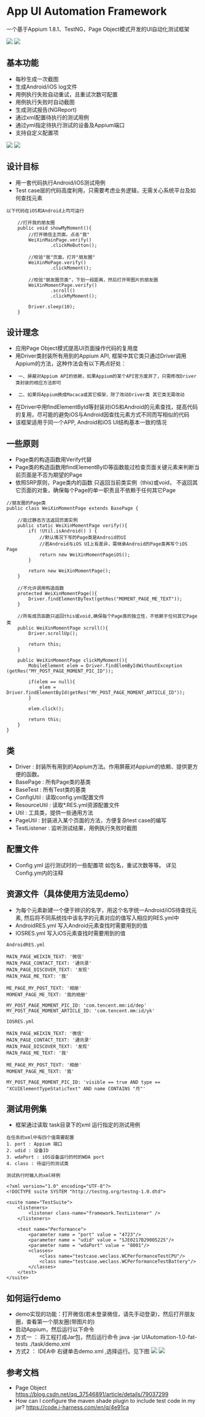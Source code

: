 # App UI Automation Framework

一个基于Appium 1.8.1、TestNG，Page Object模式开发的UI自动化测试框架

![](https://github.com/lgxqf/AppUIAutomation/blob/master/doc/structure.png)
![](/uploads/photo/2018/fc861afc-93c7-4fab-aa59-b5050886e600.png!large)

## 基本功能
* 每秒生成一次截图
* 生成Android/iOS log文件
* 用例执行失败自动重试，且重试次数可配置
* 用例执行失败时自动截图
* 生成测试报告(NGReport)
* 通过xml配置待执行的测试用例
* 通过yml指定待执行测试的设备及Appium端口
* 支持自定义配置项

![](https://github.com/lgxqf/AppUIAutomation/blob/master/doc/Config.png)
![](/uploads/photo/2018/07156b5a-f994-49fa-8dfe-be86a6b5f7d8.png!large)

## 设计目标
* 用一套代码执行Android/iOS测试用例
* Test case层的代码高度利用，只需要考虑业务逻辑，无需关心系统平台及如何查找元素
```aidl
以下代码在iOS和Android上均可运行

    //打开我的朋友圈
    public void showMyMoment(){
        //打开微信主页面，点击"我"
        WeiXinMainPage.verify()
                .clickMeButton();

        //校验"我"页面，打开"朋友圈"
        WeiXinMePage.verify()
                .clickMoment();

        //校验"朋友圈页面"，下划一段距离，然后打开带图片的朋友圈
        WeiXinMomentPage.verify()
                .scroll()
                .clickMyMoment();

        Driver.sleep(10);
    }
```

## 设计理念
* 应用Page Object模式提高UI页面操作代码的复用度
* 用Driver类封装所有用到的Appium API, 框架中其它类只通过Driver调用Appium的方法，这种作法会有以下两点好处：
*      一、屏蔽对Appium API的依赖，如果Appium的某个API官方废弃了，只需修改Driver类封装的相应方法即可
*      二、如果将Appium换成Macaca或其它框架，除了改动Driver类 其它类无需改动
* 在Driver中用findElementById等封装对iOS和Android的元素查找，提高代码的复用，尽可能的避免iOS与Android因查找元素方式不同而写相似的代码
* 该框架适用于同一个APP, Android和iOS UI结构基本一致的情况

## 一些原则
* Page类的构造函数用Verify代替
* Page类的构造函数用findElementByID等函数能过检查页面关键元素来判断当前页面是不否为期望的Page
* 依照SRP原则，Page类内的函数 只返回当前类实例（this)或void， 不返回其它页面的对象，确保每个Page的单一职责且不依赖于任何其它Page

```aidl
//朋友圈的Page类
public class WeiXinMomentPage extends BasePage {

    //能过静态方法返回页面实例
    public static WeiXinMomentPage verify(){
        if( !Util.isAndroid() ) {
            //默认情况下写的Page类是Android的UI
            //若Android与iOS UI上有差异，需继承Android的Page类再写个iOS Page
            return new WeiXinMomentPageiOS();
        }

        return new WeiXinMomentPage();
    }

    //不允许调用构造函数
    protected WeiXinMomentPage(){
        Driver.findElementByText(getRes("MOMENT_PAGE_ME_TEXT"));
    }
    
    //所有成员函数只返回this或void,确保每个Page类的独立性，不依赖于任何其它Page类
    public WeiXinMomentPage scroll(){
        Driver.scrollUp();

        return this;
    }
    
    public WeiXinMomentPage clickMyMoment(){
        MobileElement elem = Driver.findElemByIdWithoutException (getRes("MY_POST_PAGE_MOMENT_PIC_ID"));

        if(elem == null){
            elem = Driver.findElementById(getRes("MY_POST_PAGE_MOMENT_ARTICLE_ID"));
        }

        elem.click();

        return this;
    }
}

```
## 类
* Driver : 封装所有用到的Appium方法。作用屏蔽对Appium的依赖、提供更方便的函数。
* BasePage : 所有Page类的基类
* BaseTest : 所有Test类的基类
* ConfigUtil : 读取config.yml配置文件
* ResourceUtil : 读取*.RES.yml资源配置文件
* Util : 工具类，提供一些通用方法
* PageUtil : 封装进入某个页面的方法，方便复杂test case的编写
* TestListener : 监听测试结果，用例执行失败时截图


## 配置文件 
* Config.yml 运行测试时的一些配置项 如包名，重试次数等等。 详见Config.ym内的注释


## 资源文件（具体使用方法见demo）
* 为每个元素新建一个便于辨识的名字，用这个名字统一Android/iOS待查找元素, 然后将不同系统找中该名字的元素对应的值写入相应的RES.yml中
* AndroidRES.yml 写入Android元素查找时需要用到的值
* IOSRES.yml 写入iOS元素查找时需要用到的值

```aidl
AndroidRES.yml

MAIN_PAGE_WEIXIN_TEXT: '微信'
MAIN_PAGE_CONTACT_TEXT: '通讯录'
MAIN_PAGE_DISCOVER_TEXT: '发现'
MAIN_PAGE_ME_TEXT: '我'

ME_PAGE_MY_POST_TEXT: '相册'
MOMENT_PAGE_ME_TEXT: '我的相册'

MY_POST_PAGE_MOMENT_PIC_ID: 'com.tencent.mm:id/dep'
MY_POST_PAGE_MOMENT_ARTICLE_ID: 'com.tencent.mm:id/yk'
```

```aidl
IOSRES.yml

MAIN_PAGE_WEIXIN_TEXT: '微信'
MAIN_PAGE_CONTACT_TEXT: '通讯录'
MAIN_PAGE_DISCOVER_TEXT: '发现'
MAIN_PAGE_ME_TEXT: '我'

ME_PAGE_MY_POST_TEXT: '相册'
MOMENT_PAGE_ME_TEXT: '我'

MY_POST_PAGE_MOMENT_PIC_ID: 'visible == true AND type == "XCUIElementTypeStaticText" AND name CONTAINS "月"'
```

## 测试用例集 
* 框架通过读取 task目录下的xml 运行指定的测试用例


```
在任务的xml中有四个值需要配置
1. port : Appium 端口   
2. udid : 设备ID
3. wdaPort : iOS设备运行的时的WDA port
4. class : 待运行的测试类

测试执行时输入的xml样例

<?xml version="1.0" encoding="UTF-8"?>
<!DOCTYPE suite SYSTEM "http://testng.org/testng-1.0.dtd">

<suite name="TestSuite">
    <listeners>
        <listener class-name="framework.TestListener" />
    </listeners>

    <test name="Performance">
        <parameter name = "port" value = "4723"/>     
        <parameter name = "udid" value = "SJE0217B29005225"/>
        <parameter name = "wdaPort" value = "8001"/>
        <classes>
            <class name="testcase.weclass.WCPerformanceTestCPU"/>
            <class name="testcase.weclass.WCPerformanceTestBattery"/>
        </classes>
    </test>
</suite>
```

## 如何运行demo
* demo实现的功能：打开微信(若未登录微信，请先手动登录)，然后打开朋友圈，查看第一个朋友圈(带图片的)
* 启动Appium，然后运行以下命令
* 方式一 ： 将工程打成Jar包，然后运行命令 java -jar UIAutomation-1.0-fat-tests  ./task/demo.xml
* 方式2  ： IDEA中 右键单击demo.xml ,选择运行。见下图
![](https://github.com/lgxqf/AppUIAutomation/blob/master/doc/Run-By-IDEA.png)
![](/uploads/photo/2018/35b5c6b0-4917-4805-b004-1c14aa7a2a38.png!large)


## 参考文档
* Page Object https://blog.csdn.net/qq_37546891/article/details/79037299
* How can I configure the maven shade plugin to include test code in my jar? https://code.i-harness.com/en/q/4e91ca